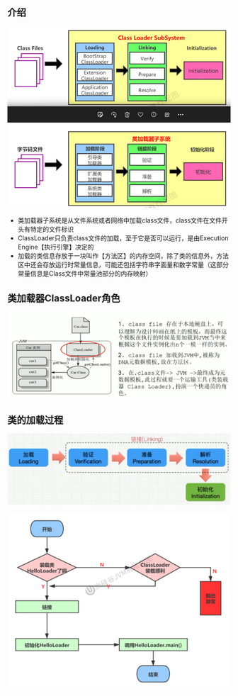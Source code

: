 ## 介绍

![image-20230423004002516](image/3.%E7%B1%BB%E5%8A%A0%E8%BD%BD%E5%99%A8%E5%AD%90%E7%B3%BB%E7%BB%9F/image-20230423004002516.png)

* 类加载器子系统是从文件系统或者网络中加载class文件，class文件在文件开头有特定的文件标识
* ClassLoader只负责class文件的加载，至于它是否可以运行，是由Execution Engine【执行引擎】决定的
* 加载的类信息存放于一块叫作【方法区】的内存空间，除了类的信息外，方法区中还会存放运行时常量信息，可能还包括字符串字面量和数字常量（这部分常量信息是Class文件中常量池部分的内存映射）



## 类加载器ClassLoader角色

![image-20230423005443883](image/3.%E7%B1%BB%E5%8A%A0%E8%BD%BD%E5%99%A8%E5%AD%90%E7%B3%BB%E7%BB%9F/image-20230423005443883.png)

## 类的加载过程

![image-20230423005538561](image/3.%E7%B1%BB%E5%8A%A0%E8%BD%BD%E5%99%A8%E5%AD%90%E7%B3%BB%E7%BB%9F/image-20230423005538561.png)

![第02章_类的加载过程](image/3.%E7%B1%BB%E5%8A%A0%E8%BD%BD%E5%99%A8%E5%AD%90%E7%B3%BB%E7%BB%9F/%E7%AC%AC02%E7%AB%A0_%E7%B1%BB%E7%9A%84%E5%8A%A0%E8%BD%BD%E8%BF%87%E7%A8%8B.jpg)